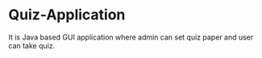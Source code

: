 # Quiz-Application
 It is Java based GUI application where admin can set quiz paper and user can take quiz.
